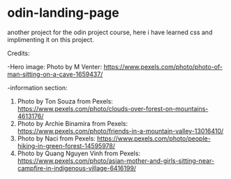 # odin-landing-page
another project for the odin project course, here i have learned css  and implimenting it on this project.


Credits:

-Hero image: Photo by M Venter: https://www.pexels.com/photo/photo-of-man-sitting-on-a-cave-1659437/

-information section: 
1. Photo by Ton Souza from Pexels: https://www.pexels.com/photo/clouds-over-forest-on-mountains-4613176/
2. Photo by Archie Binamira from Pexels: https://www.pexels.com/photo/friends-in-a-mountain-valley-13016410/
3. Photo by Naci from Pexels: https://www.pexels.com/photo/people-hiking-in-green-forest-14595978/
4. Photo by Quang Nguyen Vinh from Pexels: https://www.pexels.com/photo/asian-mother-and-girls-sitting-near-campfire-in-indigenous-village-6416199/
